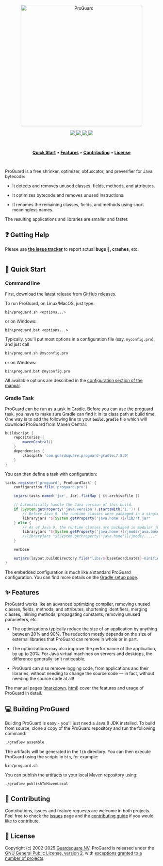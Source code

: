 <p align="center">
  <br />
  <br />
  <a href="https://www.guardsquare.com/proguard">
    <img
      src="https://www.guardsquare.com/hubfs/Logos/ProGuard-Logo-Email.png"
      alt="ProGuard" width="400">
  </a>
</p>

<!-- Badges -->
<p align="center">
  <!-- CI -->
  <a href="https://github.com/Guardsquare/proguard/actions?query=workflow%3A%22Continuous+Integration%22">
    <img src="https://github.com/Guardsquare/proguard/workflows/Continuous%20Integration/badge.svg">
  </a>
  
  <!-- Github version -->
  <!--
  <a href="releases">
    <img src="https://img.shields.io/github/v/release/guardsquare/proguard">
  </a>
  -->
    
  <!-- Maven -->
  <a href="https://search.maven.org/search?q=g:com.guardsquare">
    <img src="https://img.shields.io/maven-central/v/com.guardsquare/proguard-base">
  </a>
  
  <!-- License -->
  <a href="LICENSE">
    <img src="https://img.shields.io/github/license/guardsquare/proguard">
  </a>

  <!-- Twitter -->
  <a href="https://twitter.com/Guardsquare">
    <img src="https://img.shields.io/twitter/follow/guardsquare?style=social">
  </a>
</p>

<br />
<p align="center">
  <a href="#-quick-start"><b>Quick Start</b></a> •
  <a href="#-features"><b>Features</b></a> •
  <a href="#-contributing"><b>Contributing</b></a> •
  <a href="#-license"><b>License</b></a>
</p>
<br />

ProGuard is a free shrinker, optimizer, obfuscator, and preverifier for Java
bytecode:

* It detects and removes unused classes, fields, methods, and attributes.

* It optimizes bytecode and removes unused instructions.

* It renames the remaining classes, fields, and methods using short
  meaningless names.

The resulting applications and libraries are smaller and faster.

## ❓ Getting Help
Please use <a href="https://github.com/guardsquare/proguard/issues">**the issue tracker**</a> to report actual **bugs 🐛, crashes**, etc.
<br />
<br />

## 🚀 Quick Start

### Command line

First, download the latest release from [GitHub releases](https://github.com/Guardsquare/proguard/releases).

To run ProGuard, on Linux/MacOS, just type:

```bash
bin/proguard.sh <options...>
```

or on Windows:

```
bin\proguard.bat <options...>
```

Typically, you'll put most options in a configuration file (say,
`myconfig.pro`), and just call

```bash
bin/proguard.sh @myconfig.pro
```
or on Windows:

```
bin\proguard.bat @myconfig.pro
```

All available options are described in the [configuration section of the manual](https://www.guardsquare.com/manual/configuration/usage).

### Gradle Task

ProGuard can be run as a task in Gradle. Before you can use the proguard task, you have to make sure Gradle can
find it in its class path at build time. One way is to add the following
line to your **`build.gradle`** file which will download ProGuard from Maven Central:

```Groovy
buildscript {
    repositories {
        mavenCentral()
    }
    dependencies {
        classpath 'com.guardsquare:proguard-gradle:7.8.0'
    }
}
```

You can then define a task with configuration:

```Groovy
tasks.register('proguard', ProGuardTask) {
    configuration file('proguard.pro')

    injars(tasks.named('jar', Jar).flatMap { it.archiveFile })

    // Automatically handle the Java version of this build.
    if (System.getProperty('java.version').startsWith('1.')) {
        // Before Java 9, the runtime classes were packaged in a single jar file.
        libraryjars "${System.getProperty('java.home')}/lib/rt.jar"
    } else {
        // As of Java 9, the runtime classes are packaged in modular jmod files.
        libraryjars "${System.getProperty('java.home')}/jmods/java.base.jmod", jarfilter: '!**.jar', filter: '!module-info.class'
        //libraryjars "${System.getProperty('java.home')}/jmods/....."
    }

    verbose

    outjars(layout.buildDirectory.file("libs/${baseCoordinates}-minified.jar"))
}
```

The embedded configuration is much like a standard ProGuard
configuration. You can find more details on the [Gradle setup page](https://www.guardsquare.com/manual/setup/gradle).

## ✨ Features

ProGuard works like an advanced optimizing compiler, removing unused classes,
fields, methods, and attributes, shortening identifiers, merging classes,
inlining methods, propagating constants, removing unused parameters, etc.

* The optimizations typically reduce the size of an application by anything
  between 20% and 90%. The reduction mostly depends on the size of external
  libraries that ProGuard can remove in whole or in part.

* The optimizations may also improve the performance of the application, by up
  to 20%. For Java virtual machines on servers and desktops, the difference
  generally isn't noticeable.

* ProGuard can also remove logging code, from applications and their
  libraries, without needing to change the source code &mdash; in fact,
  without needing the source code at all!

The manual pages ([markdown](docs/md),
[html](https://www.guardsquare.com/proguard/manual)) cover the features and usage of
ProGuard in detail.

## 💻 Building ProGuard

Building ProGuard is easy - you'll just need a Java 8 JDK installed. 
To build from source, clone a copy of the ProGuard repository and run the following command:

```bash
./gradlew assemble
```

The artifacts will be generated in the `lib` directory. You can then execute ProGuard using the
scripts in `bin`, for example:

```bash
bin/proguard.sh
```

You can publish the artifacts to your local Maven repository using:

```bash
./gradlew publishToMavenLocal
```

## 🤝 Contributing

Contributions, issues and feature requests are welcome in both projects.
Feel free to check the [issues](https://github.com/Guardsquare/proguard/issues) page and the [contributing
guide](CONTRIBUTING.md) if you would like to contribute.

## 📝 License

Copyright (c) 2002-2025 [Guardsquare NV](https://www.guardsquare.com/).
ProGuard is released under the [GNU General Public License, version
2](LICENSE), with [exceptions granted to a number of
projects](docs/md/manual/license/gplexception.md).
